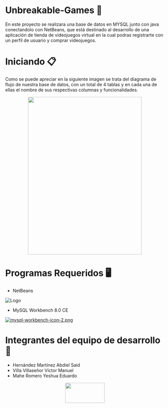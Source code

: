 # Unbreakable-Games 🔗
En este proyecto se realizara una base de datos en MYSQL junto con java conectandolo con NetBeans, que está destinado al desarrollo de una aplicación de tienda de videojuegos virtual en la cual podras registrarte con un perfil de usuario y comprar videojuegos.


# Iniciando 📋
Como se puede apreciar en la siguiente imagen se trata del diagrama de flujo de nuestra base de datos, con un total de 4 tablas y en cada una de ellas el nombre de sus respectivas columnas y funcionalidades.
<p align="center"> <img width="360" height="500" src="https://i.postimg.cc/0y0wLRV9/imagen-2023-12-12-101709524.png"> </p>

# Programas Requeridos 🖥️
- NetBeans
  
![Logo](https://dl.flathub.org/repo/appstream/x86_64/icons/128x128/org.apache.netbeans.png) 

- MySQL Workbench 8.0 CE
  
[![mysql-workbench-icon-2.png](https://i.postimg.cc/MTJB5jjs/mysql-workbench-icon-2.png)](https://postimg.cc/nsTMcr27)

# Integrantes del equipo de desarrollo 🔧

- Hernández Martínez Abdiel Said
- Villa Villaseñor Víctor Manuel 
- Mahe Romero Yeshua Eduardo

<p align="center"> <img width="125" height="64" src="https://www.mysql.com/common/logos/powered-by-mysql-125x64.png"> </p>

